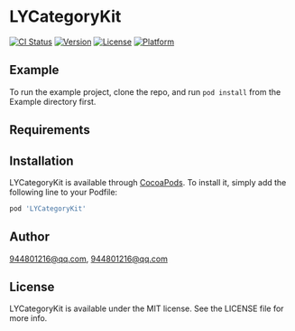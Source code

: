 # LYCategoryKit

[![CI Status](https://img.shields.io/travis/944801216@qq.com/LYCategoryKit.svg?style=flat)](https://travis-ci.org/944801216@qq.com/LYCategoryKit)
[![Version](https://img.shields.io/cocoapods/v/LYCategoryKit.svg?style=flat)](https://cocoapods.org/pods/LYCategoryKit)
[![License](https://img.shields.io/cocoapods/l/LYCategoryKit.svg?style=flat)](https://cocoapods.org/pods/LYCategoryKit)
[![Platform](https://img.shields.io/cocoapods/p/LYCategoryKit.svg?style=flat)](https://cocoapods.org/pods/LYCategoryKit)

## Example

To run the example project, clone the repo, and run `pod install` from the Example directory first.

## Requirements

## Installation

LYCategoryKit is available through [CocoaPods](https://cocoapods.org). To install
it, simply add the following line to your Podfile:

```ruby
pod 'LYCategoryKit'
```

## Author

944801216@qq.com, 944801216@qq.com

## License

LYCategoryKit is available under the MIT license. See the LICENSE file for more info.
